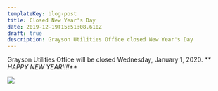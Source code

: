 ```yaml
---
templateKey: blog-post
title: Closed New Year's Day
date: 2019-12-19T15:51:08.610Z
draft: true
description: Grayson Utilities Office closed New Year's Day
---
```

Grayson Utilities Office will be closed Wednesday, January 1, 2020. _** HAPPY NEW YEAR!!!!**_

![](/img/2020-happy-new-year.jpeg)
